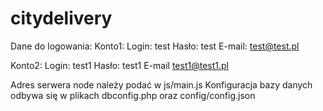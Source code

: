 # citydelivery

Dane do logowania:
Konto1:
Login: test
Hasło: test
E-mail: test@test.pl

Konto2:
Login: test1
Hasło: test1
E-mail test1@test1.pl

Adres serwera node należy podać w js/main.js
Konfiguracja bazy danych odbywa się w plikach dbconfig.php oraz config/config.json
